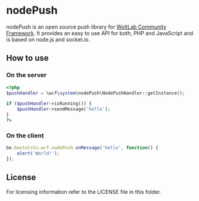 # nodePush

nodePush is an open source push library for [WoltLab Community Framework](http://github.com/WoltLab/WCF). It provides an easy to use API for both, PHP and JavaScript and is based on node.js and socket.io.

## How to use

### On the server
```php
<?php
$pushHandler = \wcf\system\nodePush\NodePushHandler::getInstance();

if ($pushHandler->isRunning()) {
	$pushHandler->sendMessage('hello');
}
?>
```

### On the client
```javascript
be.bastelstu.wcf.nodePush.onMessage('hello', function() {
	alert('World!');
});
```

License
-------

For licensing information refer to the LICENSE file in this folder.
